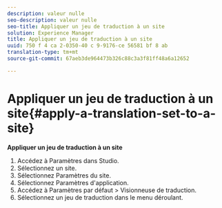 ```yaml
---
description: valeur nulle
seo-description: valeur nulle
seo-title: Appliquer un jeu de traduction à un site
solution: Experience Manager
title: Appliquer un jeu de traduction à un site
uuid: 750 f 4 ca 2-0350-40 c 9-9176-ce 56581 bf 8 ab
translation-type: tm+mt
source-git-commit: 67aeb3de964473b326c88c3a3f81ff48a6a12652

---
```



# Appliquer un jeu de traduction à un site{#apply-a-translation-set-to-a-site}

**Appliquer un jeu de traduction à un site**

1. Accédez à Paramètres dans Studio.
1. Sélectionnez un site.
1. Sélectionnez Paramètres du site.
1. Sélectionnez Paramètres d&#39;application.
1. Accédez à Paramètres par défaut &gt; Visionneuse de traduction.
1. Sélectionnez un jeu de traduction dans le menu déroulant.